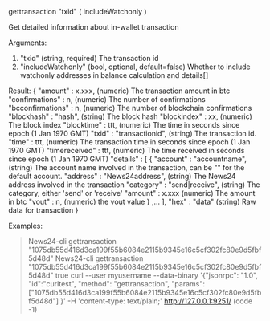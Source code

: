 gettransaction "txid" ( includeWatchonly )

Get detailed information about in-wallet transaction <txid>

Arguments:
1. "txid"    (string, required) The transaction id
2. "includeWatchonly"    (bool, optional, default=false) Whether to include watchonly addresses in balance calculation and details[]

Result:
{
  "amount" : x.xxx,        (numeric) The transaction amount in btc
  "confirmations" : n,     (numeric) The number of confirmations
  "bcconfirmations" : n,   (numeric) The number of blockchain confirmations
  "blockhash" : "hash",  (string) The block hash
  "blockindex" : xx,       (numeric) The block index
  "blocktime" : ttt,       (numeric) The time in seconds since epoch (1 Jan 1970 GMT)
  "txid" : "transactionid",   (string) The transaction id.
  "time" : ttt,            (numeric) The transaction time in seconds since epoch (1 Jan 1970 GMT)
  "timereceived" : ttt,    (numeric) The time received in seconds since epoch (1 Jan 1970 GMT)
  "details" : [
    {
      "account" : "accountname",  (string) The account name involved in the transaction, can be "" for the default account.
      "address" : "News24address",   (string) The News24 address involved in the transaction
      "category" : "send|receive",    (string) The category, either 'send' or 'receive'
      "amount" : x.xxx                  (numeric) The amount in btc
      "vout" : n,                       (numeric) the vout value
    }
    ,...
  ],
  "hex" : "data"         (string) Raw data for transaction
}

Examples:
> News24-cli gettransaction "1075db55d416d3ca199f55b6084e2115b9345e16c5cf302fc80e9d5fbf5d48d"
> News24-cli gettransaction "1075db55d416d3ca199f55b6084e2115b9345e16c5cf302fc80e9d5fbf5d48d" true
> curl --user myusername --data-binary '{"jsonrpc": "1.0", "id":"curltest", "method": "gettransaction", "params": ["1075db55d416d3ca199f55b6084e2115b9345e16c5cf302fc80e9d5fbf5d48d"] }' -H 'content-type: text/plain;' http://127.0.0.1:9251/
 (code -1)
